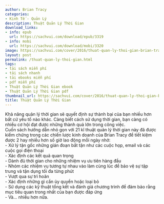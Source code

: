 ```yaml
---
author: Brian Tracy
categories:
- Kinh Tế - Quản Lý
description: Thuật Quản Lý Thời Gian
download_links:
- info: epub
  url: https://sachvui.com/download/epub/3319
- info: mobi
  url: https://sachvui.com/download/mobi/3320
image: https://sachvui.com/cover/2016/thuat-quan-ly-thoi-gian-brian-tracy.jpg
layout: post
permalink: /thuat-quan-ly-thoi-gian.html
tags:
- tải sách miễn phí
- tải sách nhanh
- tải ebooks miễn phí
- pdf miễn phí
- Thuật Quản Lý Thời Gian ebook
- Thuật Quản Lý Thời Gian pdf
thumbnail_url: https://sachvui.com/cover/2016/thuat-quan-ly-thoi-gian-brian-tracy.jpg
title: Thuật Quản Lý Thời Gian
---
```


 <div class="item-desc text-justify"> <p>Khả năng quản lý thời gian sẽ quyết định sự thành bại của bạn nhiều hơn bất cứ yếu tố nào khác. Càng biết cách sử dụng thời gian, bạn càng có nhiều cơ hội đạt được những thành quả lớn trong công việc.<br>Cuốn sách hướng dẫn nhỏ gọn với 21 kĩ thuật quản lý thời gian này đã được kiểm chứng trong các chiến lược kinh doanh của Brian Tracy để tiết kiệm được 2 hay nhiều hơn số giờ lao động mỗi ngày nhờ:<br>- Xử lý tận gốc những gián đoạn bất tận như các cuộc họp, email và các cuộc gọi điện thoại<br>- Xác định các kết quả quan trọng<br>- Dành đủ thời gian cho những nhiệm vụ ưu tiên hàng đầu<br>- Nhóm các nhiệm vụ tương tự nhau vào làm cùng lúc để bảo vệ sự tập trung và tận dụng tối đa từng phút<br>- Vượt qua sự trì hoãn<br>- Xác định những gì cần ủy quyền hoặc loại bỏ<br>- Sử dụng các kỹ thuật tổng kết và đánh giá chương trình để đảm bảo rằng mục tiêu quan trong nhất của bạn được đáp ứng<br>- Và... nhiều hơn nữa.</p> </div>